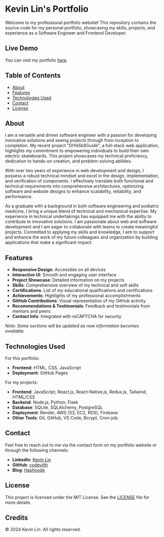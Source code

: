 # Kevin Lin's Portfolio

Welcome to my professional portfolio website! This repository contains the source code for my personal portfolio, showcasing my skills, projects, and experience as a Software Engineer and Frontend Developer.

## Live Demo

You can visit my portfolio <a href="https://codeviith.github.io/" target="_blank">here</a>.
<!-- You can visit my portfolio [here](https://codeviith.github.io/). -->

## Table of Contents

- [About](#about)
- [Features](#features)
- [Technologies Used](#technologies-used)
- [Contact](#contact)
- [License](#license)

## About

I am a versatile and driven software engineer with a passion for developing innovative solutions and seeing
projects through from inception to completion. My recent project "DIYeSk8Guide", a full-stack web
application, highlights my commitment to empowering individuals to build their own electric skateboards.
This project showcases my technical proficiency, dedication to hands-on creation, and problem-solving
abilities.

With over two years of experience in web development and design, I possess a robust technical mindset
and excel in the design, implementation, and verification of components. I effectively translate both
functional and technical requirements into comprehensive architectures, optimizing software and website
designs to enhance scalability, reliability, and performance.

As a graduate with a background in both software engineering and podiatric medicine, I bring a unique blend
of technical and mechanical expertise. My experience in technical undertakings has equipped me with the
ability to contribute to innovative solutions. I am passionate about web and software development and I am
eager to collaborate with teams to create meaningful projects. Committed to applying my skills and knowledge, 
I aim to support and enhance the work of my future colleagues and organization by building applications that
make a significant impact.

## Features

- **Responsive Design**: Accessible on all devices
- **Interactive UI**: Smooth and engaging user interface
- **Project Showcase**: Detailed information on my projects
- **Skills**: Comprehensive overview of my technical and soft skills
- **Certifications**: List of my educational qualifications and certifications
- **Achievements**: Highlights of my professional accomplishments
- **GitHub Contributions**: Visual representation of my GitHub activity
- **Recommendations & Testimonials**: Feedback and testimonials from mentors and peers
- **Contact Info**: Integrated with reCAPTCHA for security

*Note: Some sections will be updated as new information becomes available.*

## Technologies Used

For this portfolio:

- **Frontend**: HTML, CSS, JavaScript
- **Deployment**: GitHub Pages

For my projects:

- **Frontend**: JavaScript, React.js, React-Native.js, Redux.js, Tailwind, HTML/CSS
- **Backend**: Node.js, Python, Flask
- **Database**: SQLite, SQLAlchemy, PostgreSQL
- **Deployment**: Render, AWS (S3, EC2, RDS), Firebase
- **Other Tools**: Git, GitHub, VS Code, Bcrypt, Cron-job.

## Contact

Feel free to reach out to me via the contact form on my portfolio website or through the following channels:

- **LinkedIn**: [Kevin Lin](https://www.linkedin.com/in/kevinlin128/)
- **GitHub**: [codeviith](https://github.com/codeviith)
- **Blog**: [Hashnode](https://hashnode.com/@codeviith)

## License

This project is licensed under the MIT License. See the [LICENSE](LICENSE) file for more details.

## Credits
&copy; 2024 Kevin Lin. All rights reserved.

